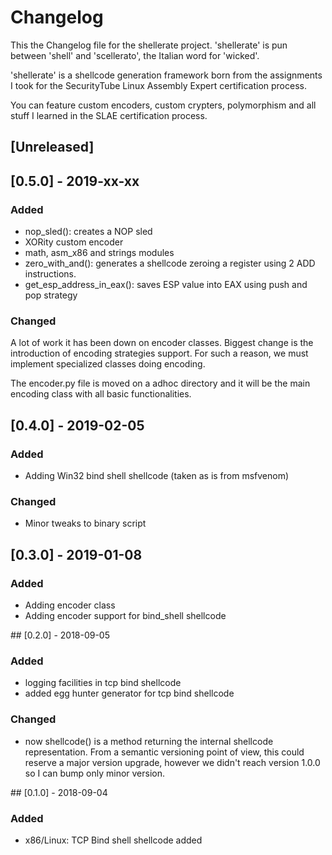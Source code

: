 # Changelog

This the Changelog file for the shellerate project. 'shellerate' is pun between
'shell' and 'scellerato', the Italian word for 'wicked'.

'shellerate' is a shellcode generation framework born from the assignments I
took for the SecurityTube Linux Assembly Expert certification process.

You can feature custom encoders, custom crypters, polymorphism and all stuff I
learned in the SLAE certification process.

## [Unreleased]

## [0.5.0] - 2019-xx-xx

### Added
- nop_sled(): creates a NOP sled
- XORity custom encoder
- math, asm_x86 and strings modules
- zero_with_and(): generates a shellcode zeroing a register using 2 ADD
  instructions.
- get_esp_address_in_eax(): saves ESP value into EAX using push and pop
  strategy

### Changed
A lot of work it has been down on encoder classes. Biggest change is the
introduction of encoding strategies support. For such a reason, we must
implement specialized classes doing encoding.

The encoder.py file is moved on a adhoc directory and it will be the main
encoding class with all basic functionalities.


## [0.4.0] - 2019-02-05
### Added
- Adding Win32 bind shell shellcode (taken as is from msfvenom)
### Changed
- Minor tweaks to binary script

## [0.3.0] - 2019-01-08
### Added
- Adding encoder class
- Adding encoder support for bind_shell shellcode

## [0.2.0] - 2018-09-05
### Added
- logging facilities in tcp bind shellcode
- added egg hunter generator for tcp bind shellcode

### Changed
- now shellcode() is a method returning the internal shellcode representation.
  From a semantic versioning point of view, this could reserve a major version
  upgrade, however we didn't reach version 1.0.0 so I can bump only minor
  version.

## [0.1.0] - 2018-09-04
### Added
- x86/Linux: TCP Bind shell shellcode added
